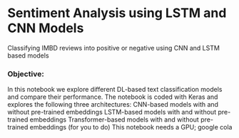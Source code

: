 # Sentiment Analysis using LSTM and CNN Models
Classifying IMBD reviews into positive or negative using CNN and LSTM based models

### Objective:

In this notebook we explore different DL-based text classification models and compare their performance. 
The notebook is coded with Keras and explores the following three architectures:
CNN-based models with and without pre-trained embeddings
LSTM-based models with and without pre-trained embeddings
Transformer-based models with and without pre-trained embeddings (for you to do) This notebook needs a GPU; google cola
